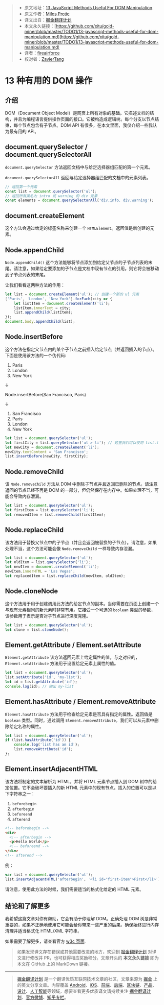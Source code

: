 > * 原文地址：[13 JavaScript Methods Useful For DOM Manipulation](https://devinduct.com/blogpost/20/13-javascript-methods-useful-for-dom-manipulation)
> * 原文作者：[Milos Protic](https://devinduct.com/blogpost/20/13-javascript-methods-useful-for-dom-manipulation)
> * 译文出自：[掘金翻译计划](https://github.com/xitu/gold-miner)
> * 本文永久链接：[https://github.com/xitu/gold-miner/blob/master/TODO1/13-javascript-methods-useful-for-dom-manipulation.md](https://github.com/xitu/gold-miner/blob/master/TODO1/13-javascript-methods-useful-for-dom-manipulation.md)
> * 译者：[fireairforce](https://github.com/fireairforce)
> * 校对者：[ZavierTang](https://github.com/ZavierTang)

# 13 种有用的 DOM 操作

## 介绍

DOM（Document Object Model）是网页上所有对象的基础。它描述文档的结构，并且为编程语言提供操作页面的接口。它被构造成逻辑树。每个分支以节点结束，每个节点包含有子节点。DOM API 有很多，在本文里面，我仅介绍一些我认为最有用的 API。

## document.querySelector / document.querySelectorAll

`document.querySelector` 方法返回文档中与给定选择器组匹配的第一个元素。

`document.querySelectorAll` 返回与给定选择器组匹配的文档中的元素列表。

```js
// 返回第一个元素
const list = document.querySelector('ul');
// 返回所有类名为 intro 或 warning 的 div 元素
const elements = document.querySelectorAll('div.info, div.warning');
```

## document.createElement

这个方法会通过给定的标签名称来创建一个 `HTMLElement`。返回值是新创建的元素。

## Node.appendChild

`Node.appendChild()` 这个方法能够将节点添加到给定父节点的子节点列表的末尾。请注意，如果给定要添加的子节点是文档中现有节点的引用，则它将会被移动到子节点列表的末尾。

让我们看看这两种方法的作用：

```js
let list = document.createElement('ul'); // 创建一个新的 ul 元素
['Paris', 'London', 'New York'].forEach(city => {
    let listItem = document.createElement('li');
    listItem.innerText = city;
    list.appendChild(listItem);
});
document.body.appendChild(list);
```

## Node.insertBefore

这个方法在指定父节点内的某个子节点之前插入给定节点（并返回插入的节点）。下面是使用该方法的一个伪代码:

1. Paris
2. London
3. New York

↓

Node.insertBefore(San Francisco, Paris)

↓

1. San Francisco
2. Paris
3. London
4. New York

```js
let list = document.querySelector('ul');
let firstCity = list.querySelector('ul > li'); // 这里我们可以使用 list.firstChild，但是这篇文章的目的是介绍 DOM API
let newCity = document.createElement('li');
newCity.textContent = 'San Francisco';
list.insertBefore(newCity, firstCity);
```

## Node.removeChild

该 `Node.removeChild` 方法从 DOM 中删除子节点并且返回已删除的节点。请注意返回的节点已经不再是 DOM 的一部分，但仍然保存在内存中。如果处理不当，可能会导致内存泄漏。

```js
let list = document.querySelector('ul');
let firstItem = list.querySelector('li');
let removedItem = list.removeChild(firstItem);
```

## Node.replaceChild

该方法用于替换父节点中的子节点（并且会返回被替换的子节点）。请注意，如果处理不当，这个方法可能会像 `Node.removeChild` 一样导致内存泄漏。

```js
let list = document.querySelector('ul');
let oldItem = list.querySelector('li');
let newItem = document.createElement('li');
newItem.innerHTML = 'Las Vegas';
let replacedItem = list.replaceChild(newItem, oldItem);
```

## Node.cloneNode

这个方法用于用于创建调用此方法的给定节点的副本。当你需要在页面上创建一个与现有元素相同的新元素时非常有用。它接受一个可选的 `boolean` 类型的参数，该参数用于表示是否对子节点进行深度克隆。

```js
let list = document.querySelector('ul');
let clone = list.cloneNode();
```

## Element.getAttribute / Element.setAttribute

`Element.getAttribute` 该方法返回元素上给定属性的值，与之对应的，`Element.setAttribute` 方法用于设置给定元素上属性的值。

```js
let list = document.querySelector('ul');
list.setAttribute('id', 'my-list');
let id = list.getAttribute('id');
console.log(id); // 输出 my-list
```

## Element.hasAttribute / Element.removeAttribute

`Element.hasAttribute` 方法用于检查给定元素是否具有指定的属性。返回值是 `boolean` 类型。同时，通过调用 `Element.removeAttribute`，我们可以从元素中删除给定名称的属性。

```js
let list = document.querySelector('ul');
if (list.hasAttribute('id')) {
    console.log('list has an id');
    list.removeAttribute('id');
};
```

## Element.insertAdjacentHTML

该方法将制定的文本解析为 HTML，并将 HTML 元素节点插入到 DOM 树中的给定位置。它不会破坏要插入的新 HTML 元素中的现有节点。插入的位置可以是以下字符串之一：

1. `beforebegin`
2. `afterbegin`
3. `beforeend`
4. `afterend`

```html
<!-- beforebegin -->
<div>
  <!-- afterbegin -->
  <p>Hello World</p>
  <!-- beforeend -->
</div>
<!-- afterend -->
```

例：

```js
var list = document.querySelector('ul');
list.insertAdjacentHTML('afterbegin', '<li id="first-item">First</li>');
```

请注意，使用此方法的时候，我们需要适当的格式化给定的 HTML 元素。

## 结论和了解更多

我希望这篇文章对你有帮助，它会有助于你理解 DOM。正确处理 DOM 树是非常重要的，如果不正确地使用它可能会给你带来一些严重的后果。确保始终进行内存清理并适当格式化 HTML/XML 字符串。

如果需要了解更多，请查看官方 [w3c 页面](https://www.w3.org/TR/?tag=dom).

> 如果发现译文存在错误或其他需要改进的地方，欢迎到 [掘金翻译计划](https://github.com/xitu/gold-miner) 对译文进行修改并 PR，也可获得相应奖励积分。文章开头的 **本文永久链接** 即为本文在 GitHub 上的 MarkDown 链接。

---

> [掘金翻译计划](https://github.com/xitu/gold-miner) 是一个翻译优质互联网技术文章的社区，文章来源为 [掘金](https://juejin.im) 上的英文分享文章。内容覆盖 [Android](https://github.com/xitu/gold-miner#android)、[iOS](https://github.com/xitu/gold-miner#ios)、[前端](https://github.com/xitu/gold-miner#前端)、[后端](https://github.com/xitu/gold-miner#后端)、[区块链](https://github.com/xitu/gold-miner#区块链)、[产品](https://github.com/xitu/gold-miner#产品)、[设计](https://github.com/xitu/gold-miner#设计)、[人工智能](https://github.com/xitu/gold-miner#人工智能)等领域，想要查看更多优质译文请持续关注 [掘金翻译计划](https://github.com/xitu/gold-miner)、[官方微博](http://weibo.com/juejinfanyi)、[知乎专栏](https://zhuanlan.zhihu.com/juejinfanyi)。
